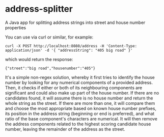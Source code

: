 # address-splitter
A Java app for splitting address strings into street and house number properties

You can use via curl or similar, for example:
```
curl -X POST http://localhost:8080/address -H 'Content-Type: application/json' -d '{ "addressString": "405 big road" }'
```
which would return the response:
```
{"street":"big road","housenumber":"405"}
```

It's a simple non-regex solution, whereby it first tries to identify the house number by looking for any numerical components of a provided address. Then, it checks if either or both of its neighbouring components are significant and could also make up part of the house number.
If there are no candidates found, it will assume there is no house number and return the whole string as the street. If there are more than one, it will compare them and choose the most appropriate based on known house number prefixes, its position in the address string (beginning or end is preferred), and what ratio of the base component's characters are numerical.
It will then remove the address components related to the highest scoring candidate house number, leaving the remainder of the address as the street.
